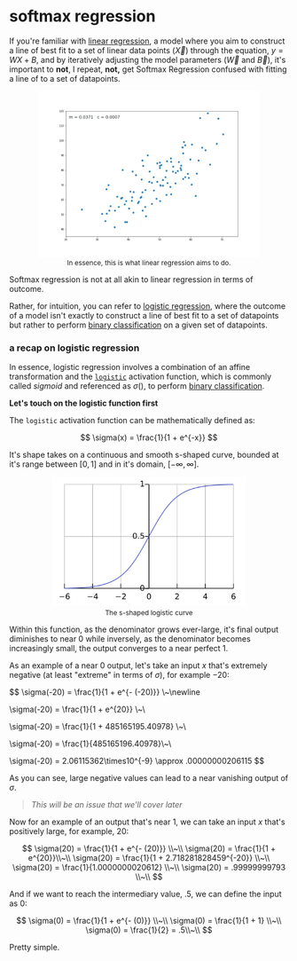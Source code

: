 # softmax regression

If you're familiar with [linear regression](https://www.youtube.com/watch?v=7ArmBVF2dCs), a model where you aim to construct a line of best fit to a set of linear data points ($\vec{X}$) through the equation, $y = WX + B$, and by iteratively adjusting the model parameters ($\vec{W}$ and $\vec{B}$), it's important to **not**, I repeat, **not,** get Softmax Regression confused with fitting a line of to a set of datapoints.


<p align="center">
  <img src="../util_images/linearreg.gif" width="400" align="center"><br>
  <span style="font-size:12px;">In essence, this is what linear regression aims to do.</span>
</p>


Softmax regression is not at all akin to linear regression in terms of outcome.

Rather, for intuition, you can refer to [logistic regression](https://www.youtube.com/playlist?list=PLblh5JKOoLUKxzEP5HA2d-Li7IJkHfXSe), where the outcome of a model isn't exactly to construct a line of best fit to a set of datapoints but rather to perform [binary classification](https://en.wikipedia.org/wiki/Binary_classification) on a given set of datapoints.

### a recap on logistic regression

In essence, logistic regression involves a combination of an affine transformation and the [`logistic`](https://en.wikipedia.org/wiki/Logistic_function) activation function, which is commonly called *sigmoid* and referenced as $\sigma()$, to perform [binary classification](https://en.wikipedia.org/wiki/Binary_classification).

**Let's touch on the logistic function first**

The `logistic` activation function can be mathematically defined as:

$$
\sigma(x) = \frac{1}{1 + e^{-x}}
$$

It's shape takes on a continuous and smooth s-shaped curve, bounded at it's range between $[0, 1]$ and in it's domain, $[-\infty, \infty]$.

<p align = 'center'>
    <img src = "../util_images/logisticcurve.svg" width = 350><br>
    <span style = "font-size:12px">The s-shaped logistic curve</span>
</p>

Within this function, as the denominator grows ever-large, it's final output diminishes to near $0$ while inversely, as the denominator becomes increasingly small, the output converges to a near perfect $1$.

As an example of a near $0$ output, let's take an input $x$ that's extremely negative (at least "extreme" in terms of $\sigma$), for example $-20$:

$$
\sigma(-20) = \frac{1}{1 + e^{- (-20)}} \\~\newline

\sigma(-20) = \frac{1}{1 + e^{20}} \\~\\

\sigma(-20) = \frac{1}{1 + 485165195.40978} \\~\\

\sigma(-20) = \frac{1}{485165196.40978}\\~\\

\sigma(-20) = 2.06115362\times10^{-9} \approx .00000000206115
$$

As you can see, large negative values can lead to a near vanishing output of $\sigma$.

> *This will be an issue that we'll cover later*

Now for an example of an output that's near $1$, we can take an input $x$ that's positively large, for example, $20$:

$$
\sigma(20) = \frac{1}{1 + e^{- (20)}} \\~\\
\sigma(20) = \frac{1}{1 + e^{20}}\\~\\
\sigma(20) = \frac{1}{1 + 2.718281828459^{-20}} \\~\\
\sigma(20) = \frac{1}{1.0000000020612} \\~\\
\sigma(20) = .99999999793 \\~\\
$$

And if we want to reach the intermediary value, $.5$, we can define the input as $0$:

$$
\sigma(0) = \frac{1}{1 + e^{- (0)}} \\~\\
\sigma(0) = \frac{1}{1 + 1} \\~\\
\sigma(0) = \frac{1}{2} = .5\\~\\
$$

Pretty simple.